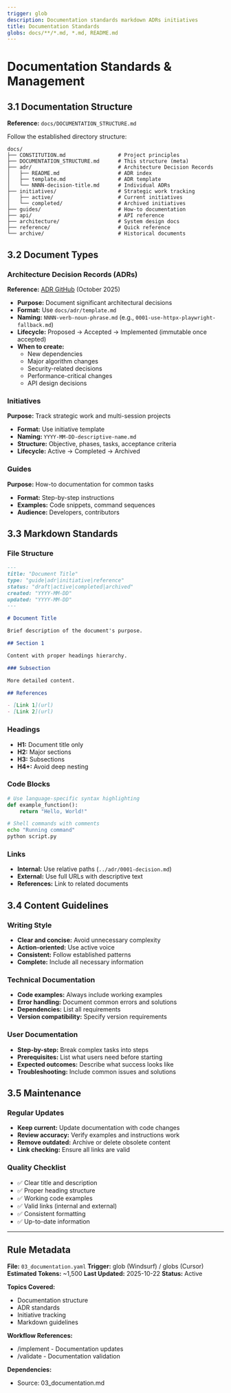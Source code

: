 ```yaml
---
trigger: glob
description: Documentation standards markdown ADRs initiatives
title: Documentation Standards
globs: docs/**/*.md, *.md, README.md
---
```


# Documentation Standards & Management

## 3.1 Documentation Structure

**Reference:** `docs/DOCUMENTATION_STRUCTURE.md`

Follow the established directory structure:

```text
docs/
├── CONSTITUTION.md                 # Project principles
├── DOCUMENTATION_STRUCTURE.md      # This structure (meta)
├── adr/                            # Architecture Decision Records
│   ├── README.md                   # ADR index
│   ├── template.md                 # ADR template
│   └── NNNN-decision-title.md      # Individual ADRs
├── initiatives/                    # Strategic work tracking
│   ├── active/                     # Current initiatives
│   └── completed/                  # Archived initiatives
├── guides/                         # How-to documentation
├── api/                            # API reference
├── architecture/                   # System design docs
├── reference/                      # Quick reference
└── archive/                        # Historical documents
```

## 3.2 Document Types

### Architecture Decision Records (ADRs)

**Reference:** [ADR GitHub](https://adr.github.io/) (October 2025)

- **Purpose:** Document significant architectural decisions
- **Format:** Use `docs/adr/template.md`
- **Naming:** `NNNN-verb-noun-phrase.md` (e.g., `0001-use-httpx-playwright-fallback.md`)
- **Lifecycle:** Proposed → Accepted → Implemented (immutable once accepted)
- **When to create:**
  - New dependencies
  - Major algorithm changes
  - Security-related decisions
  - Performance-critical changes
  - API design decisions

### Initiatives

**Purpose:** Track strategic work and multi-session projects

- **Format:** Use initiative template
- **Naming:** `YYYY-MM-DD-descriptive-name.md`
- **Structure:** Objective, phases, tasks, acceptance criteria
- **Lifecycle:** Active → Completed → Archived

### Guides

**Purpose:** How-to documentation for common tasks

- **Format:** Step-by-step instructions
- **Examples:** Code snippets, command sequences
- **Audience:** Developers, contributors

## 3.3 Markdown Standards

### File Structure

```markdown
---
title: "Document Title"
type: "guide|adr|initiative|reference"
status: "draft|active|completed|archived"
created: "YYYY-MM-DD"
updated: "YYYY-MM-DD"
---

# Document Title

Brief description of the document's purpose.

## Section 1

Content with proper headings hierarchy.

### Subsection

More detailed content.

## References

- [Link 1](url)
- [Link 2](url)
```

### Headings

- **H1:** Document title only
- **H2:** Major sections
- **H3:** Subsections
- **H4+:** Avoid deep nesting

### Code Blocks

```python
# Use language-specific syntax highlighting
def example_function():
    return "Hello, World!"
```

```bash
# Shell commands with comments
echo "Running command"
python script.py
```

### Links

- **Internal:** Use relative paths (`../adr/0001-decision.md`)
- **External:** Use full URLs with descriptive text
- **References:** Link to related documents

## 3.4 Content Guidelines

### Writing Style

- **Clear and concise:** Avoid unnecessary complexity
- **Action-oriented:** Use active voice
- **Consistent:** Follow established patterns
- **Complete:** Include all necessary information

### Technical Documentation

- **Code examples:** Always include working examples
- **Error handling:** Document common errors and solutions
- **Dependencies:** List all requirements
- **Version compatibility:** Specify version requirements

### User Documentation

- **Step-by-step:** Break complex tasks into steps
- **Prerequisites:** List what users need before starting
- **Expected outcomes:** Describe what success looks like
- **Troubleshooting:** Include common issues and solutions

## 3.5 Maintenance

### Regular Updates

- **Keep current:** Update documentation with code changes
- **Review accuracy:** Verify examples and instructions work
- **Remove outdated:** Archive or delete obsolete content
- **Link checking:** Ensure all links are valid

### Quality Checklist

- ✅ Clear title and description
- ✅ Proper heading structure
- ✅ Working code examples
- ✅ Valid links (internal and external)
- ✅ Consistent formatting
- ✅ Up-to-date information

---

## Rule Metadata

**File:** `03_documentation.yaml`
**Trigger:** glob (Windsurf) / globs (Cursor)
**Estimated Tokens:** ~1,500
**Last Updated:** 2025-10-22
**Status:** Active

**Topics Covered:**

- Documentation structure
- ADR standards
- Initiative tracking
- Markdown guidelines

**Workflow References:**

- /implement - Documentation updates
- /validate - Documentation validation

**Dependencies:**

- Source: 03_documentation.md
